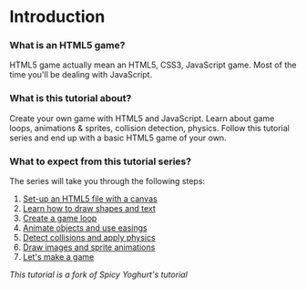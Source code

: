# Introduction

### What is an HTML5 game?

HTML5 game actually mean an HTML5, CSS3, JavaScript game. Most of the time you'll be dealing with JavaScript.

### What is this tutorial about?

Create your own game with HTML5 and JavaScript. Learn about game loops, animations & sprites, collision detection, physics. Follow this tutorial series and end up with a basic HTML5 game of your own.

### What to expect from this tutorial series?

The series will take you through the following steps:
1. [Set-up an HTML5 file with a canvas](./1.canvas-setup.md)
2. [Learn how to draw shapes and text](./2.shapes-paths-text.md)
3. [Create a game loop](./3.game-loop.md)
4. [Animate objects and use easings](./4.canvas-animation.md)
5. [Detect collisions and apply physics](./5.physics.md)
6. [Draw images and sprite animations](./6.animation.md)
7. [Let's make a game](./7.make-a-game.md)

_This tutorial is a fork of Spicy Yoghurt's tutorial_
